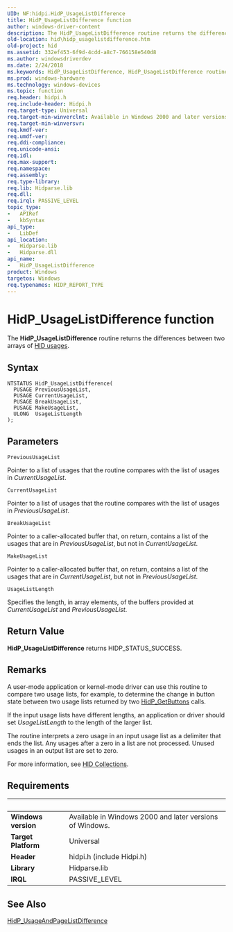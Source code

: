 ```yaml
---
UID: NF:hidpi.HidP_UsageListDifference
title: HidP_UsageListDifference function
author: windows-driver-content
description: The HidP_UsageListDifference routine returns the differences between two arrays of HID usages.
old-location: hid\hidp_usagelistdifference.htm
old-project: hid
ms.assetid: 332ef453-6f9d-4cdd-a8c7-766158e540d8
ms.author: windowsdriverdev
ms.date: 2/24/2018
ms.keywords: HidP_UsageListDifference, HidP_UsageListDifference routine [Human Input Devices], hid.hidp_usagelistdifference, hidfunc_91cbddd2-90f6-4784-9f1d-6d9bf8be35d3.xml, hidpi/HidP_UsageListDifference
ms.prod: windows-hardware
ms.technology: windows-devices
ms.topic: function
req.header: hidpi.h
req.include-header: Hidpi.h
req.target-type: Universal
req.target-min-winverclnt: Available in Windows 2000 and later versions of Windows.
req.target-min-winversvr: 
req.kmdf-ver: 
req.umdf-ver: 
req.ddi-compliance: 
req.unicode-ansi: 
req.idl: 
req.max-support: 
req.namespace: 
req.assembly: 
req.type-library: 
req.lib: Hidparse.lib
req.dll: 
req.irql: PASSIVE_LEVEL
topic_type:
-	APIRef
-	kbSyntax
api_type:
-	LibDef
api_location:
-	Hidparse.lib
-	Hidparse.dll
api_name:
-	HidP_UsageListDifference
product: Windows
targetos: Windows
req.typenames: HIDP_REPORT_TYPE
---
```



# HidP_UsageListDifference function
The <b>HidP_UsageListDifference</b> routine returns the differences between two arrays of <a href="https://msdn.microsoft.com/84fed314-3554-4291-b51c-734d874a4bab">HID usages</a>.

## Syntax

```
NTSTATUS HidP_UsageListDifference(
  PUSAGE PreviousUsageList,
  PUSAGE CurrentUsageList,
  PUSAGE BreakUsageList,
  PUSAGE MakeUsageList,
  ULONG  UsageListLength
);
```

## Parameters

`PreviousUsageList`

Pointer to a list of usages that the routine compares with the list of usages in <i>CurrentUsageList</i>.

`CurrentUsageList`

Pointer to a list of usages that the routine compares with the list of usages in <i>PreviousUsageList</i>.

`BreakUsageList`

Pointer to a caller-allocated buffer that, on return, contains a list of the usages that are in <i>PreviousUsageList</i>, but not in <i>CurrentUsageList</i>.

`MakeUsageList`

Pointer to a caller-allocated buffer that, on return, contains a list of the usages that are in <i>CurrentUsageList</i>, but not in <i>PreviousUsageList</i>.

`UsageListLength`

Specifies the length, in array elements, of the buffers provided at <i>CurrentUsageList </i>and <i>PreviousUsageList</i>.


## Return Value

<b>HidP_UsageListDifference</b> returns HIDP_STATUS_SUCCESS.

## Remarks

A user-mode application or kernel-mode driver can use this routine to compare two usage lists, for example, to determine the change in button state between two usage lists returned by two <a href="https://msdn.microsoft.com/library/windows/hardware/ff539708">HidP_GetButtons</a> calls.

If the input usage lists have different lengths, an application or driver should set <i>UsageListLength</i> to the length of the larger list.

The routine interprets a zero usage in an input usage list as a delimiter that ends the list. Any usages after a zero in a list are not processed. Unused usages in an output list are set to zero.

For more information, see <a href="https://msdn.microsoft.com/2d3efb38-4eba-43db-8cff-9fac30209952">HID Collections</a>.

## Requirements
| &nbsp; | &nbsp; |
| ---- |:---- |
| **Windows version** | Available in Windows 2000 and later versions of Windows.  |
| **Target Platform** | Universal |
| **Header** | hidpi.h (include Hidpi.h) |
| **Library** | Hidparse.lib |
| **IRQL** | PASSIVE_LEVEL |

## See Also

<a href="https://msdn.microsoft.com/library/windows/hardware/ff539824">HidP_UsageAndPageListDifference</a>